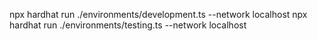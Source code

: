 npx hardhat run ./environments/development.ts --network localhost
npx hardhat run ./environments/testing.ts --network localhost